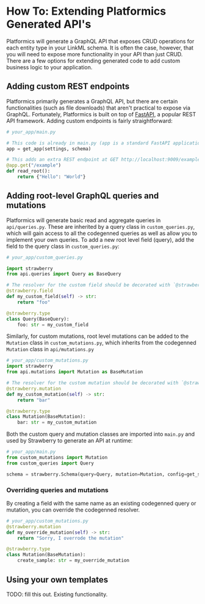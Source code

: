 # How To: Extending Platformics Generated API's
Platformics will generate a GraphQL API that exposes CRUD operations for each entity type in your LinkML schema. It is often the case, however, that you will need to expose more functionality in your API than just CRUD. There are a few options for extending generated code to add custom business logic to your application.


## Adding custom REST endpoints
Platformics primarily generates a GraphQL API, but there are certain functionalities (such as file downloads) that aren't practical to expose via GraphQL. Fortunately, Platformics is built on top of [FastAPI](https://fastapi.tiangolo.com/), a popular REST API framework. Adding custom endpoints is fairly straightforward:

```python
# your_app/main.py

# This code is already in main.py (app is a standard FastAPI application)
app = get_app(settings, schema)

# This adds an extra REST endpoint at GET http://localhost:9009/example
@app.get("/example")
def read_root():
    return {"Hello": "World"}

```

## Adding root-level GraphQL queries and mutations
Platformics will generate basic read and aggregate queries in `api/queries.py`. These are inherited by a query class in `custom_queries.py`, which will gain access to all the codegenned queries as well as allow you to implement your own queries. To add a new root level field (query), add the field to the query class in `custom_queries.py`:

```python
# your_app/custom_queries.py

import strawberry
from api.queries import Query as BaseQuery

# The resolver for the custom field should be decorated with `@strawberry.field`:
@strawberry.field
def my_custom_field(self) -> str:
    return "foo"

@strawberry.type
class Query(BaseQuery):
    foo: str = my_custom_field
```

Similarly, for custom mutations, root level mutations can be added to the `Mutation` class in `custom_mutations.py`, which inherits from the codegenned `Mutation` class in `api/mutations.py`

```python
# your_app/custom_mutations.py
import strawberry
from api.mutations import Mutation as BaseMutation

# The resolver for the custom mutation should be decorated with `@strawberry.mutation`:
@strawberry.mutation
def my_custom_mutation(self) -> str:
    return "bar"

@strawberry.type
class Mutation(BaseMutation):
    bar: str = my_custom_mutation
```

Both the custom query and mutation classes are imported into `main.py` and used by Strawberry to generate an API at runtime:
```python
# your_app/main.py
from custom_mutations import Mutation
from custom_queries import Query

schema = strawberry.Schema(query=Query, mutation=Mutation, config=get_strawberry_config(), extensions=[HandleErrors()])
```

### Overriding queries and mutations
By creating a field with the same name as an existing codegenned query or mutation, you can override the codegenned resolver.
```python
# your_app/custom_mutations.py
@strawberry.mutation
def my_override_mutation(self) -> str:
    return "Sorry, I overrode the mutation"

@strawberry.type
class Mutation(BaseMutation):
    create_sample: str = my_override_mutation
```

## Using your own templates
TODO: fill this out. Existing functionality.
